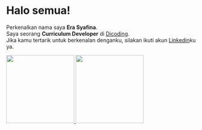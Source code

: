 # Halo semua! 
Perkenalkan nama saya **Era Syafina**.\
Saya seorang **Curriculum Developer** di [Dicoding](https://www.dicoding.com/).\
Jika kamu tertarik untuk berkenalan denganku, silakan ikuti akun [Linkedin](www.linkedin.com/in/era-syafina-a2ba05276)ku ya.
 
<p align="left">
<a href="https://github.com/gilangadhan">
  <img height="180em" src="https://github-readme-stats-eight-theta.vercel.app/api?username=gilangadhan&show_icons=true&theme=algolia&include_all_commits=true&count_private=true"/>
  <img height="180em" src="https://github-readme-stats-eight-theta.vercel.app/api/top-langs/?username=gilangadhan&layout=compact&langs_count=8&theme=algolia"/>
</a>
</p>
